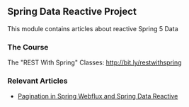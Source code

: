 ## Spring Data Reactive Project

This module contains articles about reactive Spring 5 Data

### The Course

The "REST With Spring" Classes: http://bit.ly/restwithspring

### Relevant Articles
- [Pagination in Spring Webflux and Spring Data Reactive](https://www.baeldung.com/spring-data-webflux-pagination)
